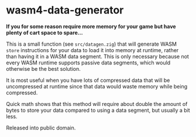# wasm4-data-generator

**If you for some reason require more memory for your game but have plenty of cart space to spare...**

This is a small function (see `src/datagen.zig`) that will generate WASM `store` instructions for your data to load it into memory at runtime, rather than having it in a WASM data segment.
This is only necessary because not every WASM runtime supports passive data segments, which would otherwise be the best solution.

It is most useful when you have lots of compressed data that will be uncompressed at runtime since that data would waste memory while being compressed.

Quick math shows that this method will require about double the amount of bytes to store your data compared to using a data segment, but usually a bit less.

Released into public domain.
